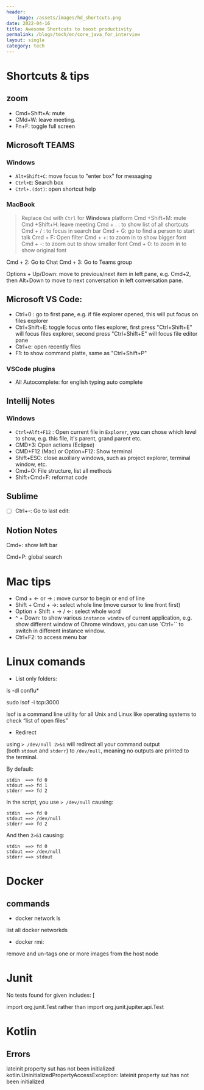 ```yaml
---
header:
    image: /assets/images/hd_shortcuts.png
date: 2022-04-16
title: Awesome Shortcuts to boost productivity
permalink: /blogs/tech/en/core_java_for_interview
layout: single
category: tech
---
```


# Shortcuts & tips
## zoom
 - Cmd+Shift+A: mute
 - CMd+W: leave meeting.
 - Fn+F: toggle full screen

## Microsoft TEAMS
### Windows
 - `Alt+Shift+C`: move focus to "enter box" for messaging
 - `Ctrl+E`: Search box
 - `Ctrl+.(dot)`: open shortcut help

### MacBook
> Replace `Cmd` with `Ctrl` for **Windows** platform
Cmd +Shift+M: mute
Cmd +Shift+H: leave meeting
Cmd + . : to show list of all shortcuts
Cmd + / : to focus in search bar
Cmd + G: go to find a person to start talk 
Cmd + F: Open filter
Cmd + +: to zoom in to show bigger font
Cmd + -: to zoom out to show smaller font
Cmd + 0: to zoom in to show original font

Cmd + 2: Go to Chat
Cmd + 3: Go to Teams group

Options + Up/Down: move to previous/next item in left pane, e.g. Cmd+2, then Alt+Down to move to next conversation in left conversation pane.


## Microsoft VS Code:
- Ctrl+0 : go to first pane, e.g. if file explorer opened, this will put focus on files explorer
- Ctrl+Shift+E: toggle focus onto files explorer, first press "Ctrl+Shift+E" will focus files explorer, second press "Ctrl+Shift+E" will focus file editor pane
- Ctrl+e: open recently files
- F1: to show command platte, same as "Ctrl+Shift+P"

### VSCode plugins
- All Autocomplete: for english typing auto complete

## Intellij Notes

### Windows

 - `Ctrl+Alft+F12` : Open current file in `Explorer`, you can chose which level to show, e.g. this file, it's parent, grand parent etc.
 - CMD+3: Open actions (Eclipse)
 - CMD+F12 (Mac) or Option+F12: Show terminal
- Shift+ESC: close auxiliary windows, such as project explorer, terminal window, etc.
- Cmd+O: File structure, list all methods
- Shift+Cmd+F: reformat code

## Sublime

- [ ]  Ctrl+-:  Go to last edit:

## Notion Notes

Cmd+\: show left bar

Cmd+P: global search

# Mac tips
 * Cmd + ← or → : move cursor to begin or end of line
 * Shift + Cmd + →: select whole line (move cursor to line front first)
 * Option + Shift + → / ←: select whole word
 * ^ + Down: to show various `instance window` of current application, e.g. show different window of Chrome windows, you can use `Ctrl+\`` to switch in different instance window. 
 * Ctrl+F2: to access menu bar

# Linux comands

- List only folders:

ls -dl conflu*

sudo lsof -i tcp:3000

lsof is a command line utility for all Unix and Linux like operating systems to check “list of open files”

- Redirect

using `> /dev/null 2>&1` will redirect all your command output (both `stdout` and `stderr`) to `/dev/null`, meaning no outputs are printed to the terminal.

By default:

```
stdin  ==> fd 0
stdout ==> fd 1
stderr ==> fd 2

```

In the script, you use `> /dev/null` causing:

```
stdin  ==> fd 0
stdout ==> /dev/null
stderr ==> fd 2

```

And then `2>&1` causing:

```
stdin  ==> fd 0
stdout ==> /dev/null
stderr ==> stdout
```

# Docker

## commands

- docker network ls

list all docker networkds

- docker rmi:

remove and un-tags one or more images from the host node

# Junit

No tests found for given includes: [

import org.junit.Test rather than import org.junit.jupiter.api.Test

# Kotlin

## Errors

lateinit property sut has not been initialized
kotlin.UninitializedPropertyAccessException: lateinit property sut has not been initialized
